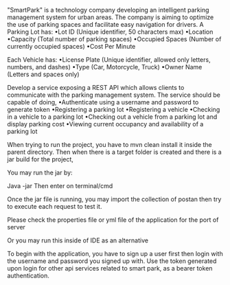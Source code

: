 "SmartPark" is a technology company developing an intelligent parking management system for urban areas. The company is aiming to optimize the use of parking spaces and facilitate easy navigation for drivers.
A Parking Lot has:
•Lot ID (Unique identifier, 50 characters max)
•Location
•Capacity (Total number of parking spaces)
•Occupied Spaces (Number of currently occupied spaces)
•Cost Per Minute

Each Vehicle has:
•License Plate (Unique identifier, allowed only letters, numbers, and dashes)
•Type (Car, Motorcycle, Truck)
•Owner Name (Letters and spaces only)

Develop a service exposing a REST API which allows clients to communicate with the parking management system.
The service should be capable of doing,
•Authenticate using a username and password to generate token
•Registering a parking lot
•Registering a vehicle
•Checking in a vehicle to a parking lot
•Checking out a vehicle from a parking lot and display parking cost
•Viewing current occupancy and availability of a parking lot



When trying to run the project, you have to mvn clean install it inside the parent directory.
Then when there is a target folder is created and there is a jar build for the project,

You may run the jar by:

Java -jar <path-of-the-jar-file>
Then enter on terminal/cmd

Once the jar file is running, you may import the collection of postan then try to execute each request to test it.

Please check the properties file or yml file of the application for the port of server

Or you may run this inside of IDE as an alternative

To begin with the application, you have to sign up a user first then login with the username and password you signed up with. Use the token generated upon login for other api services related to smart park, as a bearer token authentication.
